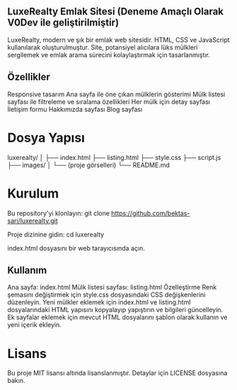 ## LuxeRealty Emlak Sitesi (Deneme Amaçlı Olarak V0Dev ile geliştirilmiştir)
LuxeRealty, modern ve şık bir emlak web sitesidir. HTML, CSS ve JavaScript kullanılarak oluşturulmuştur. Site, potansiyel alıcılara lüks mülkleri sergilemek ve emlak arama sürecini kolaylaştırmak için tasarlanmıştır.

## Özellikler
Responsive tasarım
Ana sayfa ile öne çıkan mülklerin gösterimi
Mülk listesi sayfası ile filtreleme ve sıralama özellikleri
Her mülk için detay sayfası
İletişim formu
Hakkımızda sayfası
Blog sayfası

# Dosya Yapısı
luxerealty/
│
├── index.html
├── listing.html
├── style.css
├── script.js
├── images/
│   └── (proje görselleri)
└── README.md

# Kurulum
Bu repository'yi klonlayın:
git clone https://github.com/bektas-sari/luxerealty.git

Proje dizinine gidin:
cd luxerealty

index.html dosyasını bir web tarayıcısında açın.

## Kullanım
Ana sayfa: index.html
Mülk listesi sayfası: listing.html
Özelleştirme
Renk şemasını değiştirmek için style.css dosyasındaki CSS değişkenlerini düzenleyin.
Yeni mülkler eklemek için index.html ve listing.html dosyalarındaki HTML yapısını kopyalayıp yapıştırın ve bilgileri güncelleyin.
Ek sayfalar eklemek için mevcut HTML dosyalarını şablon olarak kullanın ve yeni içerik ekleyin.

# Lisans
Bu proje MIT lisansı altında lisanslanmıştır. Detaylar için LICENSE dosyasına bakın.
